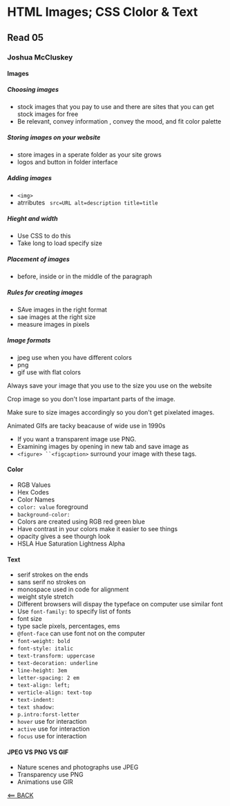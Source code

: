 # HTML Images; CSS Clolor & Text

## Read 05

### Joshua McCluskey

#### Images

##### Choosing images

- stock images that you pay to use and there are sites that you can get stock images for free
- Be relevant, convey information , convey the mood, and fit color palette
  
##### Storing images on your website

- store images in a sperate folder as your site grows
- logos and button in folder interface
  
##### Adding images

- `<img>`
- atrributes ` src=URL alt=description title=title`

##### Hieght and width

- Use CSS to do this 
- Take long to load specify size
  
##### Placement of images

- before, inside or in the middle of the paragraph
  
##### Rules for creating images

- SAve images in the right format
- sae images at the right size
- measure images in pixels

##### Image formats

- jpeg use when you have different colors
- png
- gif use with flat colors

Always save your image that you use to the size you use on the website

Crop image so you don't lose impartant parts of the image.

Make sure to size images accordingly so you don't get pixelated images.

Animated GIfs are tacky beacause of wide use in 1990s

- If you want a transparent image use PNG.
- Examining images by opening in new tab and save image as
- `<figure> ``<figcaption>` surround your image with these tags.

#### Color

- RGB Values
- Hex Codes
- Color Names
- `color: value` foreground
- `background-color:`
- Colors are created using RGB red green blue
- Have contrast in your colors make it easier to see things
- opacity gives a see thourgh look
- HSLA Hue Saturation Lightness Alpha


#### Text

- serif strokes on the ends
- sans serif no strokes on
- monospace used in code for alignment
- weight style stretch
- Different browsers will dispay the typeface on computer use similar font
- Use `font-family:` to specify list of fonts
- font size
- type sacle pixels, percentages, ems
- `@font-face` can use font not on the computer
- `font-weight: bold`
- `font-style: italic`
- `text-transform: uppercase`
- `text-decoration: underline`
- `line-height: 3em`
- `letter-spacing: 2 em`
- `text-align: left;`
- `verticle-align: text-top`
- `text-indent:`
- `text shadow:`
- `p.intro:forst-letter`
- `hover` use for interaction
- `active` use for interaction
- `focus` use for interaction

#### JPEG VS PNG VS GIF

  - Nature scenes and photographs use JPEG
  - Transparency use PNG
  - Animations use GIR 


[<== BACK](/README.md/..)
